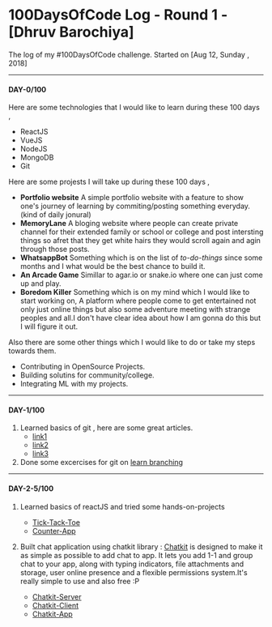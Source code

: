 # 100DaysOfCode Log - Round 1 - [Dhruv Barochiya]

The log of my #100DaysOfCode challenge. Started on [Aug 12, Sunday , 2018]

---

#### DAY-0/100
Here are some technologies that I would like to learn during these 100 days , 
- ReactJS
- VueJS
- NodeJS
- MongoDB
- Git

Here are some projests I will take up during these 100 days ,
- **Portfolio website** 
A simple portfolio website with a feature to show one's journey of learning by commiting/posting something everyday.(kind of daily jonural)   
- **MemoryLane** 
A bloging website where people can create private channel for their extended family or school or college and post intersting things so afret that they get white hairs they would scroll again and agin through those posts.
- **WhatsappBot**
Something which is on the list of *to-do-things* since some months and I what would be the best chance to build it.
- **An Arcade Game**
Simillar to agar.io or snake.io where one can just come up and play.
- **Boredom Killer**
Something which is on my mind which I would like to start working on, A platform where people come to get entertained not only just online things but also some adventure meeting with strange peoples and all.I don't have clear idea about how I am gonna do this but I will figure it out.

Also there are some other things which I would like to do or take my steps towards them.
- Contributing in OpenSource Projects.
- Building solutins for community/college.
- Integrating ML with my projects.

---

#### DAY-1/100

1. Learned basics of git , here are some great articles.
    - [link1](https://medium.com/@francesco.agnoletto/how-to-not-f-up-your-local-files-with-git-part-1-e0756c88fd3c)
    - [link2](https://medium.com/@francesco.agnoletto/how-to-not-f-up-your-local-files-with-git-part-2-fc4e243be02a)
    - [link3](https://medium.com/chingu/how-to-not-f-up-your-local-files-with-git-part-3-bf03b27b6e64)
2. Done some excercises for git on [learn branching](https://learngitbranching.js.org)

---

#### DAY-2-5/100

1. Learned basics of reactJS and tried some hands-on-projects
    - [Tick-Tack-Toe](https://github.com/Dhruv34788/React101/tree/master/tick-tack-toe)
    - [Counter-App](https://github.com/Dhruv34788/React101/tree/master/counter-app)
    
2. Built chat application using chatkit library : [Chatkit](https://docs.pusher.com/chatkit) is designed to make it as simple as possible to add chat to app. It lets you add 1-1 and group chat to your app, along with typing indicators, file attachments and storage, user online presence and a flexible permissions system.It's really simple to use and also free :P

    - [Chatkit-Server](https://github.com/Dhruv34788/React101/tree/master/chatkit-server)
    - [Chatkit-Client](https://github.com/Dhruv34788/React101/tree/master/chatkit-client)
    - [Chatkit-App](https://github.com/Dhruv34788/React101/tree/master/chatkit-app)


        
